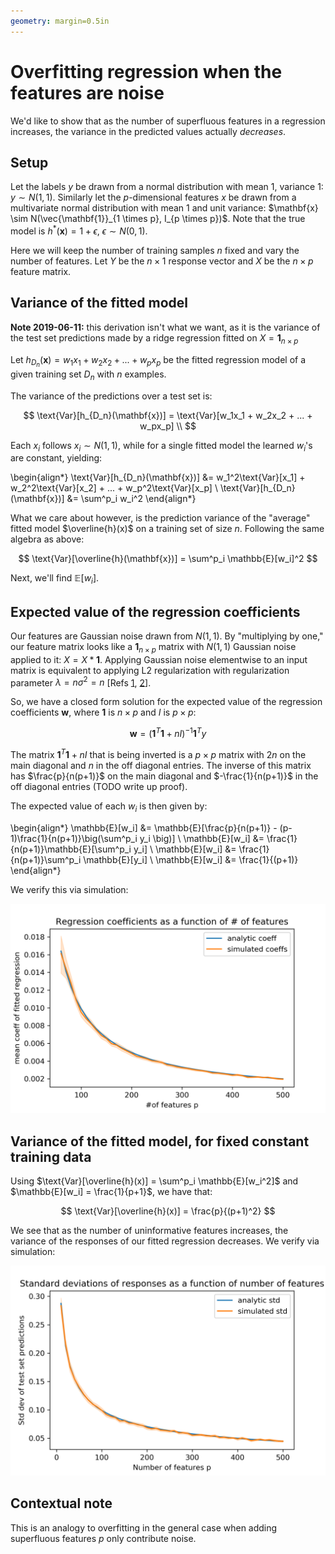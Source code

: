 ```yaml
---
geometry: margin=0.5in
---
```


# Overfitting regression when the features are noise

We'd like to show that as the number of superfluous features in a regression increases, the variance in the predicted values actually _decreases_.

## Setup

Let the labels $y$ be drawn from a normal distribution with mean 1, variance 1: $y \sim N(1,1)$. Similarly let the $p$-dimensional features $x$ be drawn from a multivariate normal distribution with mean 1 and unit variance: $\mathbf{x} \sim N(\vec{\mathbf{1}}_{1 \times p}, I_{p \times p})$. Note that the true model is $h^*(\mathbf{x}) = 1 + \epsilon$, $\epsilon \sim N(0,1)$. 

Here we will keep the number of training samples $n$ fixed and vary the number of features. Let $Y$ be the $n \times 1$ response vector and $X$ be the $n \times p$ feature matrix.

## Variance of the fitted model
**Note 2019-06-11:** this derivation isn't what we want, as it is the variance of the test set predictions made by a ridge regression fitted on $X = \mathbf{1}_{n \times p}$

Let $h_{D_n}(\mathbf{x})= w_1x_1 + w_2x_2 + ... + w_px_p$ be the fitted regression model of a given training set $D_n$ with $n$ examples.

The variance of the predictions over a test set is:

$$
\text{Var}[h_{D_n}(\mathbf{x})] = \text{Var}[w_1x_1 + w_2x_2 + ... + w_px_p] \\
$$

Each $x_i$ follows $x_i \sim N(1,1)$, while for a single fitted model the learned $w_i$'s are constant, yielding:

\begin{align*}
\text{Var}[h_{D_n}(\mathbf{x})] &= w_1^2\text{Var}[x_1] + w_2^2\text{Var}[x_2] + ... + w_p^2\text{Var}[x_p] \\
\text{Var}[h_{D_n}(\mathbf{x})] &= \sum^p_i w_i^2
\end{align*}

What we care about however, is the prediction variance of the "average" fitted model $\overline{h}(x)$ on a training set of size $n$. Following the same algebra as above:

$$
\text{Var}[\overline{h}(\mathbf{x})] = \sum^p_i \mathbb{E}[w_i]^2
$$

Next, we'll find $\mathbb{E}[w_i]$.

## Expected value of the regression coefficients

Our features are Gaussian noise drawn from $N(1,1)$. By "multiplying by one," our feature matrix looks like a $\mathbf{1}_{n \times p}$ matrix with $N(1,1)$ Gaussian noise applied to it: $X = X * \mathbf{1}$. Applying Gaussian noise elementwise to an input matrix is equivalent to applying L2 regularization with regularization parameter $\lambda = n\sigma^2 = n$ [Refs [1](https://www.microsoft.com/en-us/research/wp-content/uploads/2016/02/bishop-tikhonov-nc-95.pdf), [2](http://madrury.github.io/jekyll/update/statistics/2017/08/12/noisy-regression.html)].

So, we have a closed form solution for the expected value of the regression coefficients $\mathbf{w}$, where $\mathbf{1}$ is $n \times p$ and $I$ is $p \times p$:

$$
\mathbf{w} = (\mathbf{1}^T\mathbf{1} + nI)^{-1} \mathbf{1}^T y
$$

The matrix $\mathbf{1}^T\mathbf{1} + nI$ that is being inverted is a $p \times p$ matrix with $2n$ on the main diagonal and $n$ in the off diagonal entries. The inverse of this matrix has $\frac{p}{n(p+1)}$ on the main diagonal and $-\frac{1}{n(p+1)}$ in the off diagonal entries (TODO write up proof). 

The expected value of each $w_i$ is then given by:

\begin{align*}
\mathbb{E}[w_i] &= \mathbb{E}[\frac{p}{n(p+1)} - (p-1)\frac{1}{n(p+1)}\big(\sum^p_i y_i \big)] \\
\mathbb{E}[w_i] &= \frac{1}{n(p+1)}\mathbb{E}[\sum^p_i y_i] \\
\mathbb{E}[w_i] &= \frac{1}{n(p+1)}\sum^p_i \mathbb{E}[y_i] \\
\mathbb{E}[w_i] &= \frac{1}{(p+1)}
\end{align*}

We verify this via simulation:

![](reg_coef.png)

## Variance of the fitted model, for fixed constant training data


Using $\text{Var}[\overline{h}(x)] = \sum^p_i \mathbb{E}[w_i^2]$ and $\mathbb{E}[w_i] = \frac{1}{p+1}$, we have that:

$$
\text{Var}[\overline{h}(x)] = \frac{p}{(p+1)^2}
$$

We see that as the number of uninformative features increases, the variance of the responses of our fitted regression decreases. We verify via simulation:

![](reg_std.png)

## Contextual note

This is an analogy to overfitting in the general case when adding superfluous features $p$ only contribute noise.




